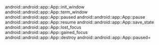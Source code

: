 android::android::app::App::init_window
android::android::app::App::term_window
android::android::app::App::paused
android::android::app::App::pause
android::android::app::App::resume
android::android::app::App::save_state
android::android::app::App::lost_focus
android::android::app::App::gained_focus
android::android::app::App::destroy
android::android::app::App::paused=